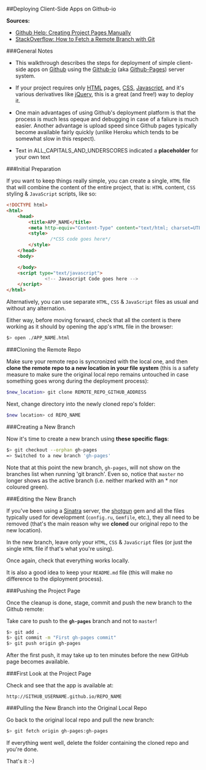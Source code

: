 ##Deploying Client-Side Apps on Github-io

__Sources:__

* [Github Help: Creating Project Pages Manually](https://help.github.com/articles/creating-project-pages-manually)
* [StackOverflow: How to Fetch a Remote Branch with Git](http://stackoverflow.com/questions/9537392/git-fetch-remote-branch)


###General Notes

* This walkthrough describes the steps for deployment of simple client-side 
apps on [Github](https://github.com) using the [Github-io](https://pages.github.com) 
(aka [Github-Pages](https://pages.github.com)) server system.

* If your project requires only [HTML](http://en.wikipedia.org/wiki/HTML) pages,
  [CSS](http://www.w3schools.com/css/css3_intro.asp), 
  [Javascript](http://en.wikipedia.org/wiki/JavaScript), and it's various derivatives 
  like [jQuery](http://jquery.com), this is a great (and free!) way to deploy it.

* One main advantages of using Github's deployment platform is that 
  the process is much less opeque and debugging in case 
  of a faliure is much easier. Another advantage is upload speed since Github pages 
  typically become available fairly quickly 
  (unlike Heroku which tends to be somewhat slow in this respect).  

* Text in ALL_CAPITALS_AND_UNDERSCORES indicated a __placeholder__ for your own text 


###Initial Preparation

If you want to keep things really simple, you can create a single, `HTML` file 
that will combine the content of the entire project, that is: `HTML` content, 
`CSS` styling &amp; `JavaScript` scripts, like so:

```html
<!DOCTYPE html>
<html>
	<head>
	    <title>APP_NAME</title>
        <meta http-equiv="Content-Type" content="text/html; charset=UTF-8">
		<style>
				/*CSS code goes here*/
		</style>
	</head>
	<body>

	</body>
	<script type="text/javascript">
			  <!-- Javascript Code goes here -->
	</script>
</html>
```

Alternatively, you can use separate `HTML`, `CSS` &amp; `JavaScript` files 
as usual and without any alternation.

Either way, before moving forward, check that all the content is there working 
as it should by opening the app's `HTML` file in the browser:

```bash
$> open ./APP_NAME.html
```


###Cloning the Remote Repo

Make sure your remote repo is syncronized with the local one, and then 
__clone the remote repo to a new location in your file system__
(this is a safety measure to make sure the original 
local repo remains untouched in case something goes wrong during the deployment 
process):

```bash
$new_location> git clone REMOTE_REPO_GITHUB_ADDRESS
```

Next, change directory into the newly cloned repo's folder:

```bash
$new location> cd REPO_NAME
```


###Creating a New Branch

Now it's time to create a new branch using __these specific flags__:

```bash
$> git checkout --orphan gh-pages
=> Switched to a new branch 'gh-pages'
```

Note that at this point the new branch, `gh-pages`, will not show on the 
branches list when running 'git branch'. Even so, notice that `master` no longer 
shows as the active branch (i.e. neither marked with an * nor coloured green).


###Editing the New Branch

If you've been using a [Sinatra](http://www.sinatrarb.com/) server, 
the [shotgun](https://github.com/rtomayko/shotgun) gem and all the files 
typically used for development (`config.ru`, `Gemfile`, etc.), they all need to 
be removed (that's the main reason why we __cloned__ our original 
repo to the new location).

In the new branch, leave only your `HTML`, `CSS` &amp; `JavaScript` files 
(or just the single `HTML` file if that's what you're using).

Once again, check that everything works locally.

It is also a good idea to keep your `README.md` file (this will 
make no difference to the diployment process).


###Pushing the Project Page

Once the cleanup is done, stage, commit and push the new branch 
to the Github remote:

Take care to push to the __`gh-pages`__ branch and not to `master`!

```bash
$> git add .
$> git commit -m "First gh-pages commit"
$> git push origin gh-pages
```

After the first push, it may take up to ten minutes before the new GitHub page 
becomes available.


###First Look at the Project Page

Check and see that the app is available at:

```
http://GITHUB_USERNAME.github.io/REPO_NAME
```


###Pulling the New Branch into the Original Local Repo

Go back to the original local repo and pull the new branch:

```bash
$> git fetch origin gh-pages:gh-pages
```

If everything went well, delete the folder containing the cloned repo and 
you're done.

That's it :-)




